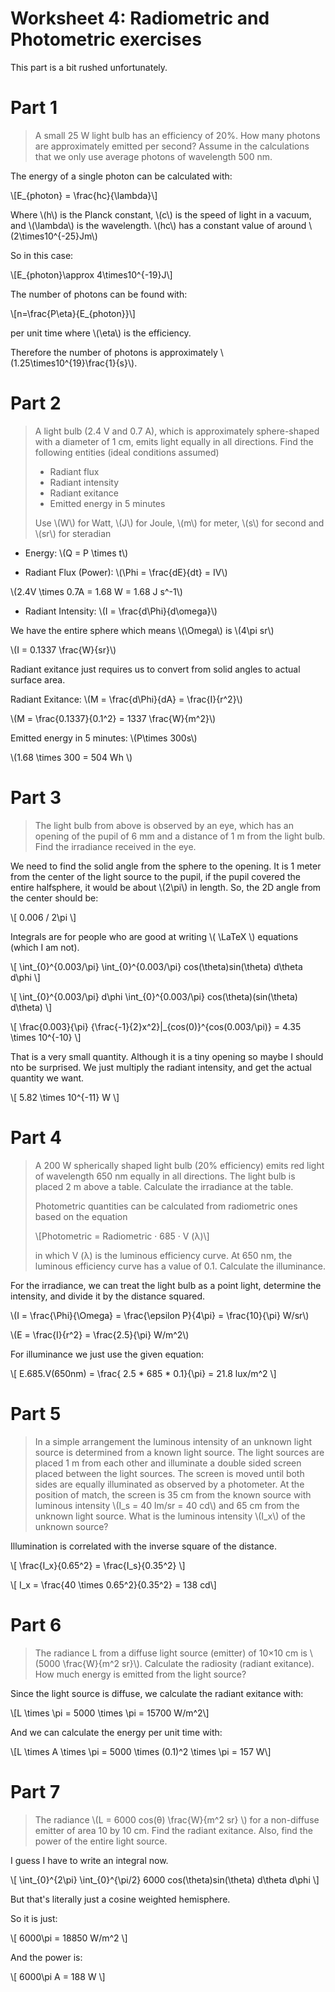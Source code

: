 # Worksheet 4: Radiometric and Photometric exercises

This part is a bit rushed unfortunately.

# Part 1

> A small 25 W light bulb has an efficiency of 20%. How many photons are approximately emitted per second? Assume in the calculations that we only use average photons of wavelength 500 nm.

The energy of a single photon can be calculated with:

\\[E_{photon} = \frac{hc}{\lambda}\\]

Where \\(h\\) is the Planck constant, \\(c\\) is the speed of light in a vacuum, and \\(\lambda\\) is the wavelength. \\(hc\\) has a constant value of around \\(2\times10^{-25}Jm\\)

So in this case:

\\[E_{photon}\approx 4\times10^{-19}J\\]

The number of photons can be found with:

\\[n=\frac{P\eta}{E_{photon}}\\] 

per unit time where \\(\eta\\) is the efficiency.

Therefore the number of photons is approximately \\(1.25\times10^{19}\frac{1}{s}\\).

# Part 2

>A light bulb (2.4 V and 0.7 A), which is approximately sphere-shaped with a diameter of 1 cm, emits light equally in all directions. Find the following entities (ideal conditions assumed)
>
> - Radiant flux
> - Radiant intensity
> - Radiant exitance
> - Emitted energy in 5 minutes
>
>Use \\(W\\) for Watt, \\(J\\) for Joule, \\(m\\) for meter, \\(s\\) for second and \\(sr\\) for steradian

- Energy: \\(Q = P \times t\\)

- Radiant Flux (Power): \\(\Phi = \frac{dE}{dt} = IV\\)

\\(2.4V \times 0.7A = 1.68 W = 1.68 J s^-1\\)


- Radiant Intensity: \\(I = \frac{d\Phi}{d\omega}\\)

We have the entire sphere which means \\(\Omega\\) is \\(4\pi sr\\)

\\(I = 0.1337 \frac{W}{sr}\\)

Radiant exitance just requires us to convert from solid angles to actual surface area.

Radiant Exitance: \\(M = \frac{d\Phi}{dA} = \frac{I}{r^2}\\)

 \\(M = \frac{0.1337}{0.1^2} = 1337 \frac{W}{m^2}\\)

Emitted energy in 5 minutes: \\(P\times 300s\\)

\\(1.68 \times 300 = 504 Wh \\)

# Part 3

> The light bulb from above is observed by an eye, which has an opening of the pupil of 6 mm and a distance
of 1 m from the light bulb. Find the irradiance received in the eye.

We need to find the solid angle from the sphere to the opening. It is 1 meter from the center of the light source to the pupil, if the pupil covered the entire halfsphere, it would be about \\(2\pi\\) in length. So, the 2D angle from the center should be:

\\[ 0.006 / 2\pi \\]

Integrals are for people who are good at writing \\( \LaTeX \\) equations (which I am not).

\\[
    \\int_{0}^{0.003/\pi} \\int_{0}^{0.003/\pi} cos(\theta)sin(\theta) d\theta d\phi
\\]

\\[
    \\int_{0}^{0.003/\pi} d\phi \\int_{0}^{0.003/\pi} cos(\theta)(sin(\theta) d\theta)
\\]

\\[
    \frac{0.003}{\pi} {\frac{-1}{2}x^2}|_{cos(0)}^{cos(0.003/\pi)} = 4.35 \times 10^{-10}
\\]

That is a very small quantity. Although it is a tiny opening so maybe I should nto be surprised. We just multiply the radiant intensity, and get the actual quantity we want.

\\[
    5.82 \times 10^{-11} W
\\]

# Part 4

> A 200 W spherically shaped light bulb (20% efficiency) emits red light of wavelength 650 nm equally in all
directions. The light bulb is placed 2 m above a table. Calculate the irradiance at the table.
>
> Photometric quantities can be calculated from radiometric ones based on the equation
>
>\\[Photometric = Radiometric · 685 · V (λ)\\]
>
>in which V (λ) is the luminous efficiency curve. At 650 nm, the luminous efficiency curve has a value of 0.1. Calculate the illuminance.

For the irradiance, we can treat the light bulb as a point light, determine the intensity, and divide it by the distance squared.

\\(I = \frac{\Phi}{\Omega} = \frac{\epsilon P}{4\pi} = \frac{10}{\pi} W/sr\\)

\\(E = \frac{I}{r^2} = \frac{2.5}{\pi} W/m^2\\)

For illuminance we just use the given equation:

\\[ E.685.V(650nm) = \frac{ 2.5 * 685 * 0.1}{\pi} = 21.8 lux/m^2 \\]

# Part 5

> In a simple arrangement the luminous intensity of an unknown light source is determined from a known light source. The light sources are placed 1 m from each other and illuminate a double sided screen placed between the light sources. The screen is moved until both sides are equally illuminated as observed by a photometer. At the position of match, the screen is 35 cm from the known source with luminous intensity \\(I_s = 40 lm/sr = 40 cd\\) and 65 cm from the unknown light source. What is the luminous intensity \\(I_x\\) of the unknown source?

Illumination is correlated with the inverse square of the distance. 

\\[ \frac{I_x}{0.65^2} = \frac{I_s}{0.35^2} \\]

\\[ I_x = \frac{40 \times 0.65^2}{0.35^2} = 138 cd\\]

# Part 6

> The radiance L from a diffuse light source (emitter) of 10×10 cm is \\(5000 \frac{W}{m^2 sr}\\). Calculate the radiosity (radiant exitance). How much energy is emitted from the light source?

Since the light source is diffuse, we calculate the radiant exitance with:

\\[L \times \pi = 5000 \times \pi = 15700 W/m^2\\]

And we can calculate the energy per unit time with:

\\[L \times A \times \pi = 5000 \times (0.1)^2 \times \pi = 157 W\\]

# Part 7

> The radiance \\(L = 6000 cos(θ) \frac{W}{m^2 sr} \\) for a non-diffuse emitter of area 10 by 10 cm. Find the radiant exitance. Also, find the power of the entire light source.

I guess I have to write an integral now.

\\[
    \\int_{0}^{2\pi} \\int_{0}^{\pi/2} 6000 cos(\theta)sin(\theta) d\theta d\phi
    \\]

But that's literally just a cosine weighted hemisphere.

So it is just:

\\[
    6000\pi = 18850 W/m^2
\\]

And the power is:

\\[
    6000\pi A = 188 W
\\]


